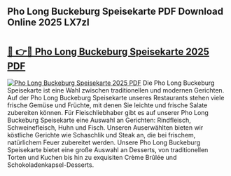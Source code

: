 ## Pho Long Buckeburg Speisekarte PDF Download Online 2025 LX7zI

# <h2><a href="http://gc8q795.nevu.top/?p=Pho+Long+Buckeburg+Speisekarte">🔗 👉🔴 Pho Long Buckeburg Speisekarte 2025 PDF</a></h2>

[![Pho Long Buckeburg Speisekarte 2025 PDF](https://i.imgur.com/dBaPXMq.png)](http://gc8q795.nevu.top/?p=Pho+Long+Buckeburg+Speisekarte)
Die Pho Long Buckeburg Speisekarte ist eine Wahl zwischen traditionellen und modernen Gerichten. Auf der Pho Long Buckeburg Speisekarte unseres Restaurants stehen viele frische Gemüse und Früchte, mit denen Sie leichte und frische Salate zubereiten können. Für Fleischliebhaber gibt es auf unserer Pho Long Buckeburg Speisekarte eine Auswahl an Gerichten: Rindfleisch, Schweinefleisch, Huhn und Fisch. Unseren Auserwählten bieten wir köstliche Gerichte wie Schaschlik und Steak an, die bei frischem, natürlichem Feuer zubereitet werden. Unsere Pho Long Buckeburg Speisekarte bietet eine große Auswahl an Desserts, von traditionellen Torten und Kuchen bis hin zu exquisiten Crème Brûlée und Schokoladenkapsel-Desserts.

